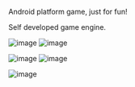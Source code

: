 Android platform game, just for fun!

Self developed game engine.

![image](https://user-images.githubusercontent.com/15932746/192160423-b70d8f08-51be-4f4d-8904-0f37d8ac1806.png)
![image](https://user-images.githubusercontent.com/15932746/192160451-11c963a3-48d2-4b62-b984-695fbee531f4.png)

![image](https://user-images.githubusercontent.com/15932746/192160459-3620cdd9-4052-469e-a7d6-97d6525479f7.png)
![image](https://user-images.githubusercontent.com/15932746/192160483-df2679f8-c32f-40a4-9734-0b05f3434e46.png)


![image](https://user-images.githubusercontent.com/15932746/192160287-ab3412a0-09f1-414e-a216-62807b0e408c.png)
